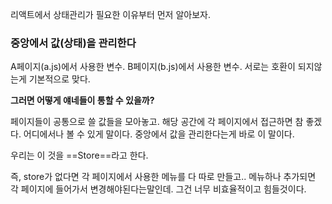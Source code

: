
리액트에서 상태관리가 필요한 이유부터 먼저 알아보자.

### 중앙에서 값(상태)을 관리한다

A페이지(a.js)에서 사용한 변수.
B페이지(b.js)에서 사용한 변수.
서로는 호환이 되지않는게 기본적으로 맞다.

**그러면 어떻게 얘네들이 통할 수 있을까?**

페이지들이 공통으로 쓸 값들을 모아놓고. 
해당 공간에 각 페이지에서 접근하면 참 좋겠다.
어디에서나 볼 수 있게 말이다.
중앙에서 값을 관리한다는게 바로 이 말이다.

우리는 이 것을 ==Store==라고 한다.

즉, store가 없다면 각 페이지에서 사용한 메뉴를 다 따로 만들고.. 메뉴하나 추가되면 각 페이지에 들어가서 변경해야된다는말인데. 그건 너무 비효율적이고 힘들것이다. 







